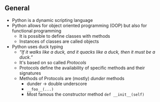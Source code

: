 ## General

* Python is a dynamic scripting language
* Python allows for object oriented programming (OOP) but also for functional programming
  * It is possible to define classes with methods
  * Instances of classes are called objects
* Python uses duck typing
  * *“If it walks like a duck, and it quacks like a duck, then it must be a duck.”*
  * It's based on so called *Protocols*
  * Protocols define the availability of specific methods and their signatures
  * Methods of Protocols are (mostly) *dunder* methods
    * dunder -> double underscore
    * `__foo__(...)`
    * Most famous the constructor method `def __init__(self)`
